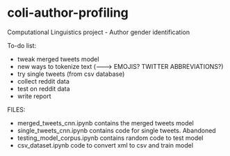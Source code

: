 # coli-author-profiling
Computational Linguistics project - Author gender identification

To-do list:

- tweak merged tweets model
- new ways to tokenize text (---> EMOJIS? TWITTER ABBREVIATIONS?)
- try single tweets (from csv database)
- collect reddit data
- test on reddit data
- write report

FILES:

- merged_tweets_cnn.ipynb contains the merged tweets model
- single_tweets_cnn.ipynb contains code for single tweets. Abandoned
- testing_model_corpus.ipynb contains random code to test model
- csv_dataset.ipynb code to convert xml to csv and train model
